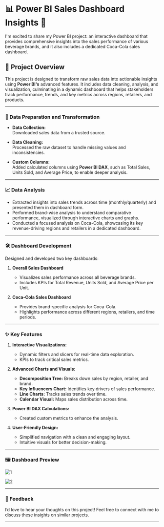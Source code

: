 # 📊 Power BI Sales Dashboard Insights 💼  

I'm excited to share my Power BI project: an interactive dashboard that provides comprehensive insights into the sales performance of various beverage brands, and it also includes a dedicated Coca-Cola sales dashboard.  

## 🚀 Project Overview  

This project is designed to transform raw sales data into actionable insights using **Power BI's** advanced features. It includes data cleaning, analysis, and visualization, culminating in a dynamic dashboard that helps stakeholders track performance, trends, and key metrics across regions, retailers, and products.  

---

### 🔄 Data Preparation and Transformation  

- **Data Collection:**  
  Downloaded sales data from a trusted source.  

- **Data Cleaning:**  
  Processed the raw dataset to handle missing values and inconsistencies.  

- **Custom Columns:**  
  Added calculated columns using **Power BI DAX**, such as Total Sales, Units Sold, and Average Price, to enable deeper analysis.  

---

### 📈 Data Analysis  

- Extracted insights into sales trends across time (monthly/quarterly) and presented them in dashboard form.  
- Performed brand-wise analysis to understand comparative performance, visualized through interactive charts and graphs.  
- Conducted a focused analysis on Coca-Cola, showcasing its key revenue-driving regions and retailers in a dedicated dashboard.  

---

### 🛠️ Dashboard Development  

Designed and developed two key dashboards:  

1. **Overall Sales Dashboard**  
   - Visualizes sales performance across all beverage brands.  
   - Includes KPIs for Total Revenue, Units Sold, and Average Price per Unit.  

2. **Coca-Cola Sales Dashboard**  
   - Provides brand-specific analysis for Coca-Cola.  
   - Highlights performance across different regions, retailers, and time periods.  

---

### ✨ Key Features  

1. **Interactive Visualizations:**  
   - Dynamic filters and slicers for real-time data exploration.  
   - KPIs to track critical sales metrics.  

2. **Advanced Charts and Visuals:**  
   - **Decomposition Tree:** Breaks down sales by region, retailer, and brand.  
   - **Key Influencers Chart:** Identifies key drivers of sales performance.  
   - **Line Charts:** Tracks sales trends over time.  
   - **Calendar Visual:** Maps sales distribution across time.  

3. **Power BI DAX Calculations:**  
   - Created custom metrics to enhance the analysis.  

4. **User-Friendly Design:**  
   - Simplified navigation with a clean and engaging layout.  
   - Intuitive visuals for better decision-making.  

---

### 🖼️ Dashboard Preview  

![1](https://github.com/user-attachments/assets/3481ab88-f800-44b9-adc3-dc0089f9c95e)

![2](https://github.com/user-attachments/assets/dd9eb19f-47d6-41ec-baac-fbcfccf1751a)

---

### 🤝 Feedback 

I’d love to hear your thoughts on this project! Feel free to connect with me to discuss these insights on similar projects.  

--- 
